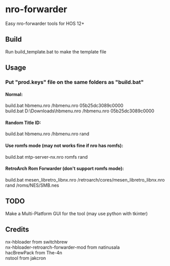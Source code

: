 # nro-forwarder
Easy nro-forwarder tools for HOS 12+
## Build
Run build_template.bat to make the template file
## Usage
### Put "prod.keys" file on the same folders as "build.bat"
#### Normal:
build.bat hbmenu.nro /hbmenu.nro 05b25dc3089c0000  
build.bat D:\Downloads\hbmenu.nro /hbmenu.nro 05b25dc3089c0000
#### Random Title ID:
build.bat hbmenu.nro /hbmenu.nro rand
#### Use romfs mode (may not works fine if nro has romfs):
build.bat mtp-server-nx.nro romfs rand
#### RetroArch Rom Forwarder (don't support romfs mode):
build.bat mesen_libretro_libnx.nro /retroarch/cores/mesen_libretro_libnx.nro rand /roms/NES/SMB.nes
## TODO
Make a Multi-Platform GUI for the tool (may use python with tkinter)
## Credits
nx-hbloader from switchbrew  
nx-hbloader-retroarch-forwarder-mod from natinusala  
hacBrewPack from The-4n  
nstool from jakcron
